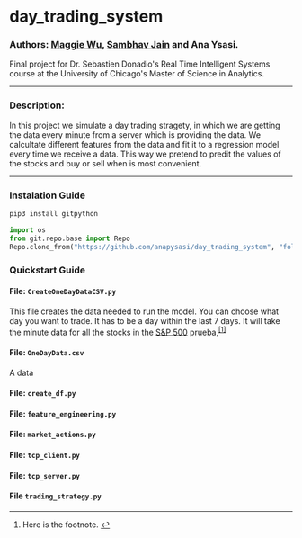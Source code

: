 # day_trading_system

### Authors: [Maggie Wu](https://github.com/MaggieWoo2), [Sambhav Jain](https://github.com/sambhavjain3211) and Ana Ysasi.

Final project for Dr. Sebastien Donadio's Real Time Intelligent Systems course at the University of Chicago's Master of Science in Analytics.

---

### Description:

In this project we simulate a day trading stragety, in which we are getting the data every minute from a server which is providing the data. We calcultate different features from the data and fit it to a regression model every time we receive a data. This way we pretend to predit the values of the stocks and buy or sell when is most convenient.

---

### Instalation Guide

```python
pip3 install gitpython

import os
from git.repo.base import Repo
Repo.clone_from("https://github.com/anapysasi/day_trading_system", "folderToSave")
```

### Quickstart Guide

#### File: `CreateOneDayDataCSV.py`

This file creates the data needed to run the model. You can choose what day you want to trade. It has to be a day within the last 7 days. It will take the minute data for all the stocks in the [S&P 500](https://github.com/anapysasi/day_trading_system/blob/main/SPY500.xlsx) prueba,<sup class="footnote-ref"><a href="#fn1" id="fnref1">[1]</a></sup>

#### File: `OneDayData.csv`

A data

#### File: `create_df.py`



#### File: `feature_engineering.py`



#### File: `market_actions.py`



#### File: `tcp_client.py`



#### File: `tcp_server.py`



#### File `trading_strategy.py`



<hr class="footnotes-sep">
<section class="footnotes">
<ol class="footnotes-list">
<li id="fn1"  class="footnote-item"><p>Here is the footnote. <a href="#fnref1" class="footnote-backref">↩</a></p>
</li>
